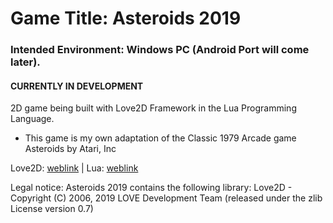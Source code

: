 # Game Title: Asteroids 2019
### Intended Environment: Windows PC (Android Port will come later).
#### CURRENTLY IN DEVELOPMENT

2D game being built with Love2D Framework in the Lua Programming Language.
- This game is my own adaptation of the Classic 1979 Arcade game Asteroids by Atari, Inc

Love2D: [weblink](https://love2d.org/) | Lua: [weblink](https://www.lua.org/)

Legal notice:
Asteroids 2019 contains the following library:
Love2D - Copyright (C) 2006, 2019 LOVE Development Team (released under the zlib License version 0.7)
